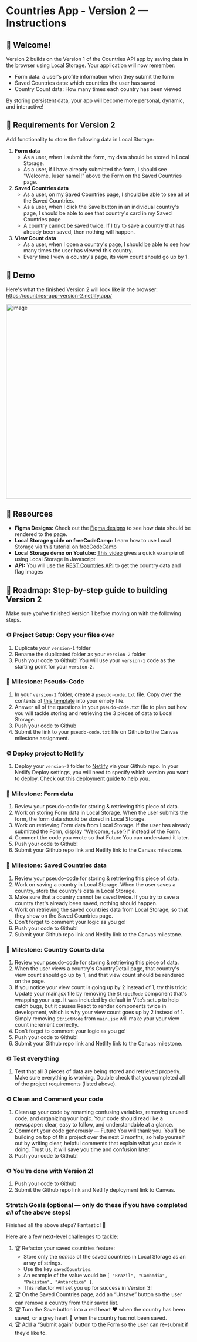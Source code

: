 # Countries App - Version 2 — Instructions

## 👋 Welcome!

Version 2 builds on the Version 1 of the Countries API app by saving data in the browser using Local Storage. Your application will now remember:
- Form data: a user's profile information when they submit the form 
- Saved Countries data: which countries the user has saved
- Country Count data: How many times each country has been viewed

By storing persistent data, your app will become more personal, dynamic, and interactive!

## 🎯 Requirements for Version 2

Add functionality to store the following data in Local Storage: 

1. **Form data**
    - As a user, when I submit the form, my data should be stored in Local Storage.
    - As a user, if I have already submitted the form, I should see "Welcome, [user name]!" above the Form on the Saved Countries page. 
2. **Saved Countries data**
    - As a user, on my Saved Countries page, I should be able to see all of the Saved Countries.
    - As a user, when I click the Save button in an individual country's page, I should be able to see that country's card in my Saved Countries page
    - A country cannot be saved twice. If I try to save a country that has already been saved, then nothing will happen. 
3. **View Count data** 
    - As a user, when I open a country's page, I should be able to see how many times the user has viewed this country.
    - Every time I view a country's page, its view count should go up by 1.
  
## 💎 Demo

Here's what the finished Version 2 will look like in the browser: https://countries-app-version-2.netlify.app/

<img width="790" height="531" alt="image" src="https://github.com/user-attachments/assets/7dea0cdf-2654-4571-a895-51ec3efbf489" />


## 🔗 Resources

- **Figma Designs:** Check out the [Figma designs](https://www.figma.com/design/YuEMNteoQic0h6RRiYprpV/Countries-API-Project?node-id=1404-20) to see how data should be rendered to the page. 
- **Local Storage guide on freeCodeCamp:** Learn how to use Local Storage via [this tutorial on freeCodeCamp](https://www.freecodecamp.org/news/use-local-storage-in-modern-applications/)
- **Local Storage demo on Youtube:** [This video](https://www.youtube.com/watch?v=AUOzvFzdIk4) gives a quick example of using Local Storage in Javascript
- **API:** You will use the [REST Countries API](https://restcountries.com) to get the country data and flag images

## 🚀 Roadmap: Step-by-step guide to building Version 2
Make sure you've finished Version 1 before moving on with the following steps.

### ⚙️ Project Setup: Copy your files over 
1. Duplicate your `version-1` folder
2. Rename the duplicated folder as your `version-2` folder
3. Push your code to Github! You will use your `version-1` code as the starting point for your `version-2`.

### 🎯 Milestone: Pseudo-Code
1. In your `version-2` folder, create a `pseudo-code.txt` file. Copy over the contents of [this template](https://github.com/AnnieCannons/countries-app-instructions/blob/main/version-2/pseudo-code.txt) into your empty file. 
2. Answer all of the questions in your `pseudo-code.txt` file to plan out how you will tackle storing and retrieving the 3 pieces of data to Local Storage.
3. Push your code to Github
4. Submit the link to your `pseudo-code.txt` file on Github to the Canvas milestone assignment. 

### ⚙️ Deploy project to Netlify
1. Deploy your `version-2` folder to [Netlify](https://www.netlify.com/) via your Github repo. In your Netlify Deploy settings, you will need to specify which version you want to deploy. Check out [this deployment guide to help you](https://docs.google.com/document/d/18jxCUA0bebCyYaIHy8aaKMgOQH4w5-b-iCGDWpV4K4M/edit?tab=t.jnwta4jrhylr#heading=h.scmsi7a6s9yz).

### 🎯 Milestone: Form data
1. Review your pseudo-code for storing & retrieving this piece of data. 
2. Work on storing Form data in Local Storage. When the user submits the form, the form data should be stored in Local Storage.
3. Work on retrieving Form data from Local Storage. If the user has already submitted the Form, display "Welcome, {user}!" instead of the Form.
4. Comment the code you wrote so that Future You can understand it later.
5. Push your code to Github!
6. Submit your Github repo link and Netlify link to the Canvas milestone.

### 🎯 Milestone: Saved Countries data
1. Review your pseudo-code for storing & retrieving this piece of data. 
2. Work on saving a country in Local Storage. When the user saves a country, store the country's data in Local Storage.
3. Make sure that a country cannot be saved twice. If you try to save a country that's already been saved, nothing should happen. 
4. Work on retrieving the saved countries data from Local Storage, so that they show on the Saved Countries page. 
5. Don’t forget to comment your logic as you go!
6. Push your code to Github!
7. Submit your Github repo link and Netlify link to the Canvas milestone.

### 🎯 Milestone: Country Counts data 
1. Review your pseudo-code for storing & retrieving this piece of data. 
2. When the user views a country's CountryDetail page, that country's view count should go up by 1, and that view count should be rendered on the page. 
3. If you notice your view count is going up by 2 instead of 1, try this trick:  Update your main.jsx file by removing the `StrictMode` component that's wrapping your app. It was included by default in Vite’s setup to help catch bugs, but it causes React to render components twice in development, which is why your view count goes up by 2 instead of 1. Simply removing `StrictMode` from `main.jsx` will make your your view count increment correctly.
4. Don’t forget to comment your logic as you go!
5. Push your code to Github!
6. Submit your Github repo link and Netlify link to the Canvas milestone.

### ⚙️ Test everything
1. Test that all 3 pieces of data are being stored and retrieved properly. Make sure everything is working. Double check that you completed all of the project requirements (listed above). 

### ⚙️ Clean and Comment your code 
1. Clean up your code by renaming confusing variables, removing unused code, and organizing your logic. Your code should read like a newspaper: clear, easy to follow, and understandable at a glance.
2. Comment your code generously — Future You will thank you. You’ll be building on top of this project over the next 3 months, so help yourself out by writing clear, helpful comments that explain what your code is doing. Trust us, it will save you time and confusion later.
3. Push your code to Github!

### ⚙️ You're done with Version 2! 
1. Push your code to Github
2. Submit the Github repo link and Netlify deployment link to Canvas.

### Stretch Goals (optional — only do these if you have completed _all_ of the above steps)

Finished all the above steps? Fantastic! 🎉

Here are a few next-level challenges to tackle:
1. 🏆 Refactor your saved countries feature: 
    - Store only the _names_ of the saved countries in Local Storage as an array of strings.
    - Use the key `savedCountries`.
    - An example of the value would be `[ "Brazil", "Cambodia", "Pakistan", "Antarctica" ]`.
    - This refactor will set you up for success in Version 3!
2. 🏆 On the Saved Countries page, add an “Unsave” button so the user can remove a country from their saved list.
3. 🏆 Turn the Save button into a red heart ❤️ when the country has been saved, or a grey heart 🩶 when the country has not been saved. 
4. 🏆 Add a “Submit again” button to the Form so the user can re-submit if they’d like to.


